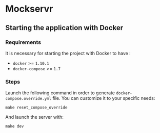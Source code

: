 # Mockservr

## Starting the application with Docker

### Requirements

It is necessary for starting the project with Docker to have :

* `docker` >= `1.10.1`
* `docker-compose` >= `1.7`

### Steps

Launch the following command in order to generate `docker-compose.override.yml` file. You can customize it to your specific needs:

`make reset_compose_override`

And launch the server with:

`make dev`
